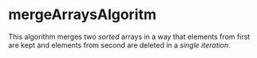 # mergeArraysAlgoritm

This algorithm merges two *sorted* arrays in a way that elements from first are kept and elements from second are deleted in a *single iteration*.
